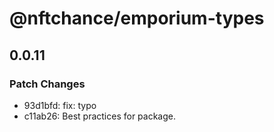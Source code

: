 # @nftchance/emporium-types

## 0.0.11

### Patch Changes

-   93d1bfd: fix: typo
-   c11ab26: Best practices for package.
